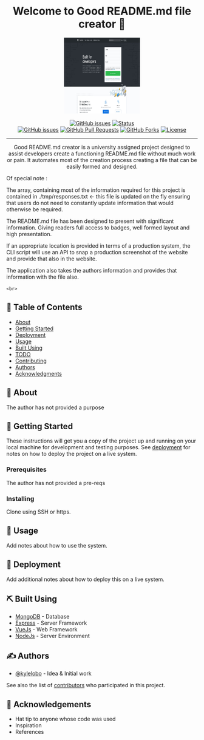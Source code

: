 <h1 align="center">Welcome to Good README.md file creator 👋</h1>

  <p align="center">
  <a href="github.com" rel="noopener">
 <img width=200px height=200px src="./siteimg.jpeg" alt="Good README.md file creator logo"></a>
</p>


<div align="center">

  [![GitHub issues](https://img.shields.io/github/followers/ginganinjar?label=Follow)](/issues)
  [![Status](https://img.shields.io/badge/status-active-success.svg)]()  
  [![GitHub issues](https://img.shields.io/github/issues/ginganinjar/ginganinjar-monash-assignment7)](/issues)
  [![GitHub Pull Requests](	https://img.shields.io/github/issues-pr/ginganinjar/ginganinjar-monash-assignment7)]()
  [![GitHub Forks](	https://img.shields.io/github/forks/ginganinjar/ginganinjar-monash-assignment7?label=Fork)]()
  [![License](https://img.shields.io/badge/license-MIT-blue.svg)](https://opensource.org/licenses/mit-license.php)

</div>

---

<p align="center"> Good README.md creator is a university assigned project designed to assist developers create a functioning README.md file without much work or pain. It automates most of the creation process creating a file that can be easily formed and designed.

Of special note :

The array, containing most of the information required for this project is contained in ./tmp/responses.txt <- this file is updated on the fly ensuring that users do not need to constantly update information that would otherwise be required.

The README.md file has been designed to present with significant information. Giving readers full access to badges, well formed layout and high presentation.

If an appropriate location is provided in terms of a production system, the CLI script will use an API to snap a production screenshot of the website and provide that also in the website.

The application also takes the authors information and provides that information with the file also.



    <br> 
</p>

## 📝 Table of Contents
- [About](#about)
- [Getting Started](#getting_started)
- [Deployment](#deployment)
- [Usage](#usage)
- [Built Using](#built_using)
- [TODO](../TODO.md)
- [Contributing](../CONTRIBUTING.md)
- [Authors](#authors)
- [Acknowledgments](#acknowledgement)

## 🧐 About <a name = "about"></a>
The author has not provided a purpose

## 🏁 Getting Started <a name = "getting_started"></a>
These instructions will get you a copy of the project up and running on your local machine for development and testing purposes. See [deployment](#deployment) for notes on how to deploy the project on a live system.

### Prerequisites
The author has not provided a pre-reqs

### Installing
Clone using SSH or https. 


## 🎈 Usage <a name="usage"></a>
Add notes about how to use the system.

## 🚀 Deployment <a name = "deployment"></a>
Add additional notes about how to deploy this on a live system.

## ⛏️ Built Using <a name = "built_using"></a>
- [MongoDB](https://www.mongodb.com/) - Database
- [Express](https://expressjs.com/) - Server Framework
- [VueJs](https://vuejs.org/) - Web Framework
- [NodeJs](https://nodejs.org/en/) - Server Environment

## ✍️ Authors <a name = "authors"></a>
- [@kylelobo](https://github.com/kylelobo) - Idea & Initial work

See also the list of [contributors](https://github.com/kylelobo/The-Documentation-Compendium/contributors) who participated in this project.

## 🎉 Acknowledgements <a name = "acknowledgement"></a>
- Hat tip to anyone whose code was used
- Inspiration
- References
